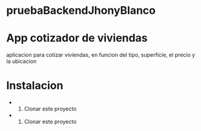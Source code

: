 # pruebaBackendJhonyBlanco

# App cotizador de viviendas
aplicacion para cotizar viviendas, en funcion del tipo, superficie, el precio y la ubicacion

# Instalacion
* 1) Clonar este proyecto
*  1) Clonar este proyecto
